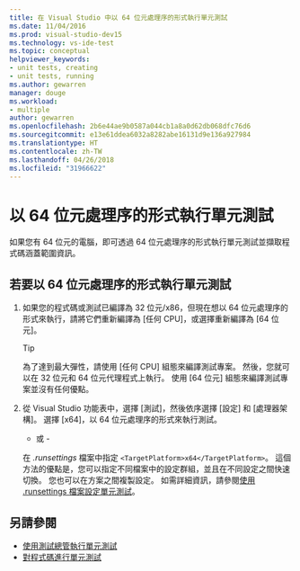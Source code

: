 ```yaml
---
title: 在 Visual Studio 中以 64 位元處理序的形式執行單元測試
ms.date: 11/04/2016
ms.prod: visual-studio-dev15
ms.technology: vs-ide-test
ms.topic: conceptual
helpviewer_keywords:
- unit tests, creating
- unit tests, running
ms.author: gewarren
manager: douge
ms.workload:
- multiple
author: gewarren
ms.openlocfilehash: 2b6e44ae9b0587a044cb1a8a0d62db068dfc76d6
ms.sourcegitcommit: e13e61ddea6032a8282abe16131d9e136a927984
ms.translationtype: HT
ms.contentlocale: zh-TW
ms.lasthandoff: 04/26/2018
ms.locfileid: "31966622"
---
```

# <a name="run-a-unit-test-as-a-64-bit-process"></a>以 64 位元處理序的形式執行單元測試

如果您有 64 位元的電腦，即可透過 64 位元處理序的形式執行單元測試並擷取程式碼涵蓋範圍資訊。

## <a name="to-run-a-unit-test-as-a-64-bit-process"></a>若要以 64 位元處理序的形式執行單元測試

1. 如果您的程式碼或測試已編譯為 32 位元/x86，但現在想以 64 位元處理序的形式來執行，請將它們重新編譯為 [任何 CPU]，或選擇重新編譯為 [64 位元]。

    > [!TIP]
    > 為了達到最大彈性，請使用 [任何 CPU] 組態來編譯測試專案。 然後，您就可以在 32 位元和 64 位元代理程式上執行。 使用 [64 位元] 組態來編譯測試專案並沒有任何優點。

2. 從 Visual Studio 功能表中，選擇 [測試]，然後依序選擇 [設定] 和 [處理器架構]。 選擇 [x64]，以 64 位元處理序的形式來執行測試。

   - 或 -

   在 *.runsettings* 檔案中指定 `<TargetPlatform>x64</TargetPlatform>`。 這個方法的優點是，您可以指定不同檔案中的設定群組，並且在不同設定之間快速切換。 您也可以在方案之間複製設定。 如需詳細資訊，請參閱[使用 .runsettings 檔案設定單元測試](../test/configure-unit-tests-by-using-a-dot-runsettings-file.md)。

## <a name="see-also"></a>另請參閱

- [使用測試總管執行單元測試](../test/run-unit-tests-with-test-explorer.md)
- [對程式碼進行單元測試](../test/unit-test-your-code.md)
